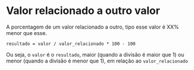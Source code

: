 
# Valor relacionado a outro valor

A porcentagem de um valor relacionado a outro, tipo esse valor é XX% menor que esse.

```
resultado = valor / valor_relacionado * 100 - 100
```

Ou seja, o `valor` é o `resultado`, maior (quando a divisão é maior que 1) ou menor (quando a divisão é menor que 1), em relação ao `valor_relacionado` 